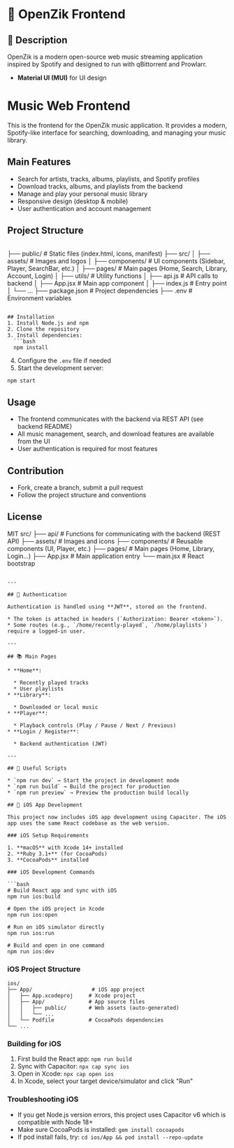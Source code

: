 # 🎵 OpenZik Frontend

## 🚀 Description
OpenZik is a modern open-source web music streaming application inspired by Spotify and designed to run with qBittorrent and Prowlarr.  
- **Material UI (MUI)** for UI design

# Music Web Frontend

This is the frontend for the OpenZik music application. It provides a modern, Spotify-like interface for searching, downloading, and managing your music library.

## Main Features
- Search for artists, tracks, albums, playlists, and Spotify profiles
- Download tracks, albums, and playlists from the backend
- Manage and play your personal music library
- Responsive design (desktop & mobile)
- User authentication and account management

## Project Structure
```
```
├── public/                # Static files (index.html, icons, manifest)
├── src/
│   ├── assets/            # Images and logos
│   ├── components/        # UI components (Sidebar, Player, SearchBar, etc.)
│   ├── pages/             # Main pages (Home, Search, Library, Account, Login)
│   ├── utils/             # Utility functions
│   ├── api.js             # API calls to backend
│   ├── App.jsx            # Main app component
│   ├── index.js           # Entry point
│   └── ...
├── package.json           # Project dependencies
├── .env                   # Environment variables
```

## Installation
1. Install Node.js and npm
2. Clone the repository
3. Install dependencies:
  ```bash
  npm install
  ```
4. Configure the `.env` file if needed
5. Start the development server:
  ```bash
  npm start
  ```

## Usage
- The frontend communicates with the backend via REST API (see backend README)
- All music management, search, and download features are available from the UI
- User authentication is required for most features

## Contribution
- Fork, create a branch, submit a pull request
- Follow the project structure and conventions

## License
MIT
src/
 ├── api/               # Functions for communicating with the backend (REST API)
 ├── assets/            # Images and icons
 ├── components/        # Reusable components (UI, Player, etc.)
 ├── pages/             # Main pages (Home, Library, Login…)
 ├── App.jsx            # Main application entry
 └── main.jsx           # React bootstrap
```

---

## 🔑 Authentication

Authentication is handled using **JWT**, stored on the frontend.

* The token is attached in headers (`Authorization: Bearer <token>`).
* Some routes (e.g., `/home/recently-played`, `/home/playlists`) require a logged-in user.

---

## 📚 Main Pages

* **Home**:

  * Recently played tracks
  * User playlists
* **Library**:

  * Downloaded or local music
* **Player**:

  * Playback controls (Play / Pause / Next / Previous)
* **Login / Register**:

  * Backend authentication (JWT)

---

## 🧪 Useful Scripts

* `npm run dev` → Start the project in development mode
* `npm run build` → Build the project for production
* `npm run preview` → Preview the production build locally

## 📱 iOS App Development

This project now includes iOS app development using Capacitor. The iOS app uses the same React codebase as the web version.

### iOS Setup Requirements

1. **macOS** with Xcode 14+ installed
2. **Ruby 3.1+** (for CocoaPods)
3. **CocoaPods** installed

### iOS Development Commands

```bash
# Build React app and sync with iOS
npm run ios:build

# Open the iOS project in Xcode
npm run ios:open

# Run on iOS simulator directly
npm run ios:run

# Build and open in one command
npm run ios:dev
```

### iOS Project Structure
```
ios/
├── App/                   # iOS app project
│   ├── App.xcodeproj     # Xcode project
│   ├── App/              # App source files
│   │   ├── public/       # Web assets (auto-generated)
│   │   └── ...
│   └── Podfile           # CocoaPods dependencies
└── ...
```

### Building for iOS

1. First build the React app: `npm run build`
2. Sync with Capacitor: `npx cap sync ios`
3. Open in Xcode: `npx cap open ios`
4. In Xcode, select your target device/simulator and click "Run"

### Troubleshooting iOS

- If you get Node.js version errors, this project uses Capacitor v6 which is compatible with Node 18+
- Make sure CocoaPods is installed: `gem install cocoapods`
- If pod install fails, try: `cd ios/App && pod install --repo-update`
